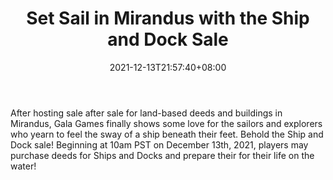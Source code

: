 ﻿---
title: "Set Sail in Mirandus with the Ship and Dock Sale"
date: 2021-12-13T21:57:40+08:00
lastmod: 2021-12-13T16:45:40+08:00
draft: false
authors: ["Lamont"]
description: "After hosting sale after sale for land-based deeds and buildings in Mirandus, Gala Games finally shows some love for the sailors and explorers who yearn to feel the sway of a ship beneath their feet. Behold the Ship and Dock sale! Beginning at 10am PST on December 13th, 2021, players may purchase deeds for Ships and Docks and prepare their for their life on the water!"
featuredImage: "set-sail-in-mirandus-with-the-ship-and-dock-sale.jpeg"
tags: ["Virtual World","Play to Earn"]
categories: ["news"]
news: ["Virtual World"]
weight: 
lightgallery: true
pinned: false
recommend: false
recommend1: false
---

After hosting sale after sale for land-based deeds and buildings in Mirandus, Gala Games finally shows some love for the sailors and explorers who yearn to feel the sway of a ship beneath their feet. Behold the Ship and Dock sale! Beginning at 10am PST on December 13th, 2021, players may purchase deeds for Ships and Docks and prepare their for their life on the water!

<!--more-->


